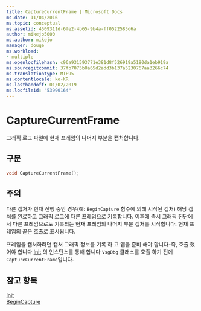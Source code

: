 ```yaml
---
title: CaptureCurrentFrame | Microsoft Docs
ms.date: 11/04/2016
ms.topic: conceptual
ms.assetid: 4509311d-6fe2-4b65-9b4a-ff0522585d6a
author: mikejo5000
ms.author: mikejo
manager: douge
ms.workload:
- multiple
ms.openlocfilehash: c96a931593771e381d8f526919a5180da1eb919a
ms.sourcegitcommit: 37fb7075b0a65d2add3b137a5230767aa3266c74
ms.translationtype: MTE95
ms.contentlocale: ko-KR
ms.lasthandoff: 01/02/2019
ms.locfileid: "53990164"
---
```

# <a name="capturecurrentframe"></a>CaptureCurrentFrame
그래픽 로그 파일에 현재 프레임의 나머지 부분을 캡처합니다.  
  
## <a name="syntax"></a>구문  
  
```C++  
void CaptureCurrentFrame();  
```  
  
## <a name="remarks"></a>주의  
 다른 캡처가 현재 진행 중인 경우(예: `BeginCapture` 함수에 의해 시작된 캡처) 해당 캡처를 완료하고 그래픽 로그에 다른 프레임으로 기록합니다. 이후에 즉시 그래픽 진단에서 다른 프레임으로도 기록되는 현재 프레임의 나머지 부분 캡처를 시작합니다. 현재 프레임의 끝은 호출로 표시됩니다.  
  
 프레임을 캡처하려면 캡처 그래픽 정보를 기록 하 고 앱을 준비 해야 합니다-즉, 호출 했어야 합니다 [Init](init.md) 의 인스턴스를 통해 합니다 `VsgDbg` 클래스를 호출 하기 전에 `CaptureCurrentFrame`입니다.  
  
## <a name="see-also"></a>참고 항목  
 [Init](init.md)   
 [BeginCapture](begincapture.md)